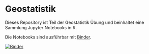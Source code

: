 # Geostatistik

Dieses Repository ist Teil der Geostatistik Übung und beinhaltet eine Sammlung Jupyter Notebooks in R.


Die Notebooks sind ausführbar mit [Binder](https://mybinder.org/v2/gh/rue-a/geostatistic_as_notebooks/master).

[![Binder](https://mybinder.org/badge_logo.svg)](https://mybinder.org/v2/gh/rue-a/geostatistic_as_notebooks/master)